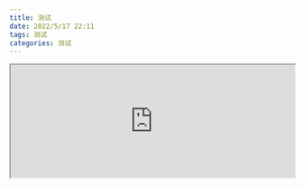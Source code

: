 ```yaml
---
title: 测试
date: 2022/5/17 22:11
tags: 测试
categories: 测试
---
```

<iframe src="https://www.aliyundrive.com/s/edZEuWL6Qyo/folder/624922b9b6d5bf9388414fffb3460e6eda81c137"  width=100% height="200"></iframe>
